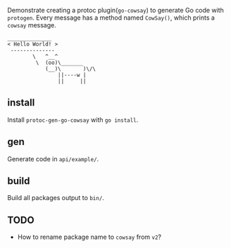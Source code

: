Demonstrate creating a protoc plugin(`go-cowsay`) to generate Go code with `protogen`. Every message has a method named `CowSay()`, which prints a `cowsay` message.

```
______________
< Hello World! >
 --------------
        \   ^__^
         \  (oo)\_______
            (__)\       )\/\
                ||----w |
                ||     ||
```

## install

Install `protoc-gen-go-cowsay` with `go install`.

## gen

Generate code in `api/example/`.

## build

Build all packages output to `bin/`.

## TODO

- How to rename package name to `cowsay` from `v2`?
